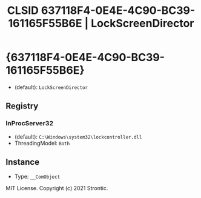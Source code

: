 ﻿---
title: "CLSID 637118F4-0E4E-4C90-BC39-161165F55B6E | LockScreenDirector"
excerpt: What is COM-Object CLSID 637118F4-0E4E-4C90-BC39-161165F55B6E?
---

# {637118F4-0E4E-4C90-BC39-161165F55B6E}

* (default): `LockScreenDirector`

## Registry


### InProcServer32

* (default): `C:\Windows\system32\lockcontroller.dll`
* ThreadingModel: `Both`

## Instance

* Type: `__ComObject`

MIT License. Copyright (c) 2021 Strontic.


